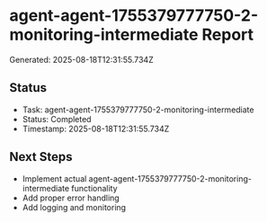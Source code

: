 # agent-agent-1755379777750-2-monitoring-intermediate Report

Generated: 2025-08-18T12:31:55.734Z

## Status
- Task: agent-agent-1755379777750-2-monitoring-intermediate
- Status: Completed
- Timestamp: 2025-08-18T12:31:55.734Z

## Next Steps
- Implement actual agent-agent-1755379777750-2-monitoring-intermediate functionality
- Add proper error handling
- Add logging and monitoring

